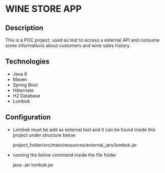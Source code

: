 # WINE STORE APP

## Description
This is a POC project, used as test to access a external API and consume some informations about customers and wine sales history.

## Technologies

- Java 8
- Maven
- Spring Boot
- Hibernate
- H2 Database
- Lombok

## Configuration

- Lombok must be add as external tool and it can be found inside this project under structure below
	
	project_folder/src/main/resources/external_jars/lombok.jar
	
- running the below command inside the file folder
	
	java -jar lombok.jar